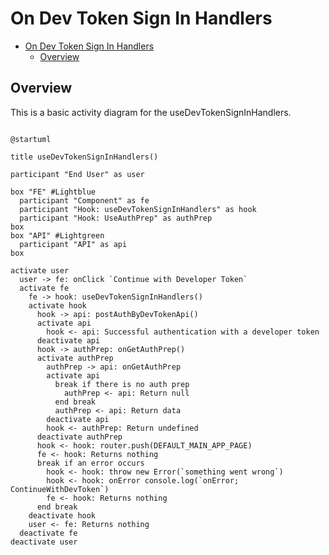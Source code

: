 # On Dev Token Sign In Handlers

<!-- TOC -->

- [On Dev Token Sign In Handlers](#on-dev-token-sign-in-handlers)
  - [Overview](#overview)

<!-- /TOC -->

## Overview
This is a basic activity diagram for the useDevTokenSignInHandlers.


```plantuml

@startuml

title useDevTokenSignInHandlers()

participant "End User" as user

box "FE" #Lightblue
  participant "Component" as fe
  participant "Hook: useDevTokenSignInHandlers" as hook
  participant "Hook: UseAuthPrep" as authPrep
box
box "API" #Lightgreen
  participant "API" as api
box

activate user
  user -> fe: onClick `Continue with Developer Token`
  activate fe
    fe -> hook: useDevTokenSignInHandlers()
    activate hook
      hook -> api: postAuthByDevTokenApi()
      activate api
        hook <- api: Successful authentication with a developer token
      deactivate api
      hook -> authPrep: onGetAuthPrep()
      activate authPrep
        authPrep -> api: onGetAuthPrep
        activate api
          break if there is no auth prep
            authPrep <- api: Return null
          end break
          authPrep <- api: Return data
        deactivate api
        hook <- authPrep: Return undefined
      deactivate authPrep
      hook <- hook: router.push(DEFAULT_MAIN_APP_PAGE)
      fe <- hook: Returns nothing
      break if an error occurs
        hook <- hook: throw new Error(`something went wrong`)
        hook <- hook: onError console.log(`onError; ContinueWithDevToken`)
        fe <- hook: Returns nothing
      end break
    deactivate hook
    user <- fe: Returns nothing
  deactivate fe
deactivate user


      
        

